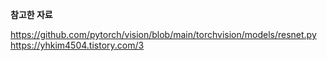 **참고한 자료**

https://github.com/pytorch/vision/blob/main/torchvision/models/resnet.py
https://yhkim4504.tistory.com/3
